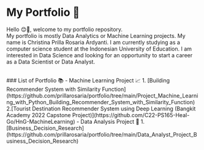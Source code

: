 # My Portfolio 📑
Hello 😊👋, welcome to my portfolio repository. <br>
My portfolio is mostly Data Analytics or Machine Learning projects. My name is Christina Prilla Rosaria Ardyanti. I am currently studying as a computer science student at the Indonesian University of Education. I am interested in Data Science and looking for an opportunity to start a career as a Data Scientist or Data Analyst.

<br>
### List of Portfolio 📚
- Machine Learning Project 📈
  1. [Building Recommender System with Similarity Function](https://github.com/prillarosaria/portfolio/tree/main/Project_Machine_Learning_with_Python_Building_Recommender_System_with_Similarity_Function)
  2.[Tourist Destination Recommender System using Deep Learning (Bangkit Academy 2022 Capstone Project)](https://github.com/C22-PS165-Heal-Go/HnG-MachineLearning)
- Data Analysis Project 📝
  1. [Business_Decision_Research](https://github.com/prillarosaria/portfolio/tree/main/Data_Analyst_Project_Business_Decision_Research)

